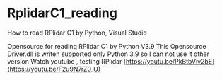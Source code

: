 # RplidarC1_reading
How to read RPlidar C1 by Python, Visual Studio 


Opensource for reading RPlidar C1 by Python V3.9
This Opensource Driver.dll is writen supported only Python 3.9 so I can not use it other version
Watch youtube , testing RPlidar
[https://youtu.be/PkBtbViv2bE](https://youtu.be/F2u9N7rZ0_U)


